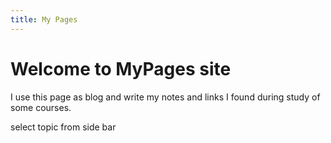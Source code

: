 ```yaml
---
title: My Pages
---
```


# Welcome to MyPages site

I use this page as blog and write my notes and links I found during study of some courses.

<div class="card">select topic from side bar</div>
